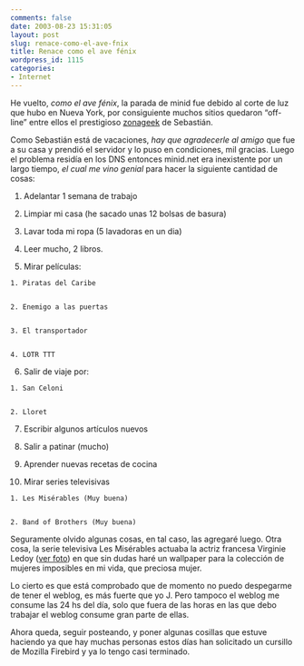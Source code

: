 ```yaml
---
comments: false
date: 2003-08-23 15:31:05
layout: post
slug: renace-como-el-ave-fnix
title: Renace como el ave fénix
wordpress_id: 1115
categories:
- Internet
---
```


He vuelto, _como el ave fénix_, la parada de minid fue debido al corte de luz que hubo en Nueva York, por consiguiente muchos sitios quedaron “off-line” entre ellos el prestigioso [zonageek](http://www.zonageek.com) de Sebastián.





Como Sebastián está de vacaciones, _hay que agradecerle al amigo_ que fue a su casa y prendió el servidor y lo puso en condiciones, mil gracias. Luego el problema residía en los DNS entonces minid.net era inexistente por un largo tiempo, _el cual me vino genial_ para hacer la siguiente cantidad de cosas:







  1. Adelantar 1 semana de trabajo

	
  2. Limpiar mi casa (he sacado unas 12 bolsas de basura)

	
  3. Lavar toda mi ropa (5 lavadoras en un dia)

	
  4. Leer mucho, 2 libros.

	
  5. Mirar películas:


    1. Piratas del Caribe

	
    2. Enemigo a las puertas

	
    3. El transportador

	
    4. LOTR TTT




	
  6. Salir de viaje por:


    1. San Celoni

	
    2. Lloret




	
  7. Escribir algunos artículos nuevos

	
  8. Salir a patinar (mucho)

	
  9. Aprender nuevas recetas de cocina

	
  10. Mirar series televisivas


    1. Les Misérables (Muy buena)

	
    2. Band of Brothers (Muy buena)







Seguramente olvido algunas cosas, en tal caso, las agregaré luego. Otra cosa, la serie televisiva Les Misérables actuaba la actriz francesa Virginie Ledoy ([ver foto](http://bigstars4u2.com/virginie-ledoyen/vlfhm4.htm)) en que sin dudas haré un wallpaper para la colección de mujeres imposibles en mi vida, que preciosa mujer.





Lo cierto es que está comprobado que de momento no puedo despegarme de tener el weblog, es más fuerte que yo J. Pero tampoco el weblog me consume las 24 hs del día, solo que fuera de las horas en las que debo trabajar el weblog consume gran parte de ellas.





Ahora queda, seguir posteando, y poner algunas cosillas que estuve haciendo ya que hay muchas personas estos días han solicitado un cursillo de Mozilla Firebird y ya lo tengo casi terminado.




 
